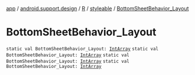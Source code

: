 [app](../../../index.md) / [android.support.design](../../index.md) / [R](../index.md) / [styleable](index.md) / [BottomSheetBehavior_Layout](.)

# BottomSheetBehavior_Layout

`static val BottomSheetBehavior_Layout: `[`IntArray`](https://kotlinlang.org/api/latest/jvm/stdlib/kotlin/-int-array/index.html)
`static val BottomSheetBehavior_Layout: `[`IntArray`](https://kotlinlang.org/api/latest/jvm/stdlib/kotlin/-int-array/index.html)
`static val BottomSheetBehavior_Layout: `[`IntArray`](https://kotlinlang.org/api/latest/jvm/stdlib/kotlin/-int-array/index.html)
`static val BottomSheetBehavior_Layout: `[`IntArray`](https://kotlinlang.org/api/latest/jvm/stdlib/kotlin/-int-array/index.html)